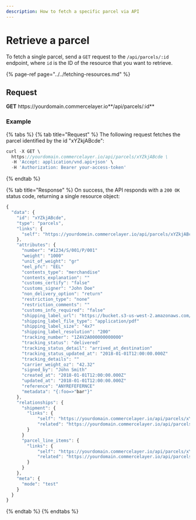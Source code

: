 ```yaml
---
description: How to fetch a specific parcel via API
---
```


# Retrieve a parcel

To fetch a single parcel, send a `GET` request to the `/api/parcels/:id` endpoint, where `id` is the ID of the resource that you want to retrieve.

{% page-ref page="../../fetching-resources.md" %}

## Request

**GET** https://<i></i>yourdomain.commercelayer.io**/api/parcels/:id**

### **Example**

{% tabs %}
{% tab title="Request" %}
The following request fetches the parcel identified by the id "xYZkjABcde":

```javascript
curl -X GET \
  https://yourdomain.commercelayer.io/api/parcels/xYZkjABcde \
  -H 'Accept: application/vnd.api+json' \
  -H 'Authorization: Bearer your-access-token'
```
{% endtab %}

{% tab title="Response" %}
On success, the API responds with a `200 OK` status code, returning a single resource object:

```javascript
{
  "data": {
    "id": "xYZkjABcde",
    "type": "parcels",
    "links": {
      "self": "https://yourdomein.commercelayer.io/api/parcels/xYZkjABcde"
    },
    "attributes": {
      "number": "#1234/S/001/P/001"
      "weight": "1000"
      "unit_of_weight": "gr"
      "eel_pfc": "EEL"
      "contents_type": "merchandise"
      "contents_explanation": ""
      "customs_certify": "false"
      "customs_signer": "John Doe"
      "non_delivery_option": "return"
      "restriction_type": "none"
      "restriction_comments": ""
      "customs_info_required": "false"
      "shipping_label_url": "https://bucket.s3-us-west-2.amazonaws.com/files/postage_label/20180101/123.pdf"
      "shipping_label_file_type": "application/pdf"
      "shipping_label_size": "4x7"
      "shipping_label_resolution": "200"
      "tracking_number": "1Z4V2A000000000000"
      "tracking_status": "delivered"
      "tracking_status_detail": "arrived_at_destination"
      "tracking_status_updated_at": "2018-01-01T12:00:00.000Z"
      "tracking_details": ""
      "carrier_weight_oz": "42.32"
      "signed_by": "John Smith"
      "created_at": "2018-01-01T12:00:00.000Z"
      "updated_at": "2018-01-01T12:00:00.000Z"
      "reference": "ANYREFEFERNCE"
      "metadata": "{:foo=>"bar"}"
    },
    "relationships": {
      "shipment": {
        "links": {
            "self": "https://yourdomain.commercelayer.io/api/parcels/xYZkjABcde/relationships/shipment",
            "related": "https://yourdomain.commercelayer.io/api/parcels/xYZkjABcde/shipment"
        }
      }
      "parcel_line_items": {
        "links": {
            "self": "https://yourdomain.commercelayer.io/api/parcels/xYZkjABcde/relationships/parcel_line_items",
            "related": "https://yourdomain.commercelayer.io/api/parcels/xYZkjABcde/parcel_line_items"
        }
      }
    },
    "meta": {
      "mode": "test"
    }
  }
}
```
{% endtab %}
{% endtabs %}
